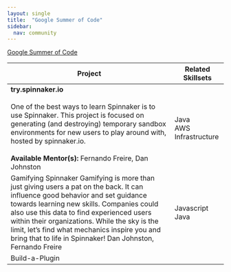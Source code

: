 ```yaml
---
layout: single
title:  "Google Summer of Code"
sidebar:
  nav: community
---
```


[Google Summer of Code](https://summerofcode.withgoogle.com/archive/2020/organizations/6695549513760768/) 

| Project                                                                                                                                                                                                                                                                                                                                          | Related Skillsets       |
|--------------------------------------------------------------------------------------------------------------------------------------------------------------------------------------------------------------------------------------------------------------------------------------------------------------------------------------------------|-------------------------|
| **try.spinnaker.io**<br /><br />One of the best ways to learn Spinnaker is to use Spinnaker. This project is focused on generating  (and destroying) temporary sandbox environments for new users to play around with, hosted by spinnaker.io.<br /><br />**Available Mentor(s):** Fernando Freire, Dan Johnston  | Java<br />AWS Infrastructure |
| Gamifying Spinnaker Gamifying is more than just giving users a pat on the back. It can influence good behavior and set guidance towards learning new skills. Companies could also use this data to find experienced users within their organizations. While the sky is the limit, let’s find what mechanics inspire you and bring that to life in Spinnaker! Dan Johnston, Fernando Freire | Javascript Java         |
| Build-a-Plugin 